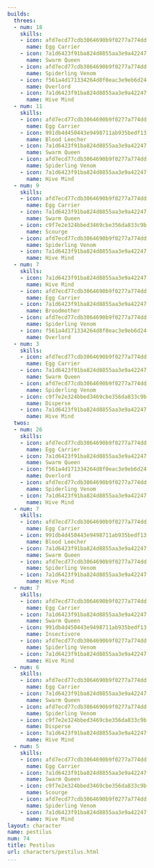 ```yaml
---
builds:
  threes:
  - num: 18
    skills:
    - icon: afd7ecd77cdb3064690b9f0277a774dd
      name: Egg Carrier
    - icon: 7a1d6423f91ba824d8855aa3e9a42247
      name: Swarm Queen
    - icon: afd7ecd77cdb3064690b9f0277a774dd
      name: Spiderling Venom
    - icon: f561a4d171334264d8f0eac3e9eb6d24
      name: Overlord
    - icon: 7a1d6423f91ba824d8855aa3e9a42247
      name: Hive Mind
  - num: 11
    skills:
    - icon: afd7ecd77cdb3064690b9f0277a774dd
      name: Egg Carrier
    - icon: 991db4d450443e9498711ab935bedf13
      name: Blood Leecher
    - icon: 7a1d6423f91ba824d8855aa3e9a42247
      name: Swarm Queen
    - icon: afd7ecd77cdb3064690b9f0277a774dd
      name: Spiderling Venom
    - icon: 7a1d6423f91ba824d8855aa3e9a42247
      name: Hive Mind
  - num: 9
    skills:
    - icon: afd7ecd77cdb3064690b9f0277a774dd
      name: Egg Carrier
    - icon: 7a1d6423f91ba824d8855aa3e9a42247
      name: Swarm Queen
    - icon: c9f7e2e324bbed3469cbe356da833c9b
      name: Scourge
    - icon: afd7ecd77cdb3064690b9f0277a774dd
      name: Spiderling Venom
    - icon: 7a1d6423f91ba824d8855aa3e9a42247
      name: Hive Mind
  - num: 7
    skills:
    - icon: 7a1d6423f91ba824d8855aa3e9a42247
      name: Hive Mind
    - icon: afd7ecd77cdb3064690b9f0277a774dd
      name: Egg Carrier
    - icon: 7a1d6423f91ba824d8855aa3e9a42247
      name: Broodmother
    - icon: afd7ecd77cdb3064690b9f0277a774dd
      name: Spiderling Venom
    - icon: f561a4d171334264d8f0eac3e9eb6d24
      name: Overlord
  - num: 3
    skills:
    - icon: afd7ecd77cdb3064690b9f0277a774dd
      name: Egg Carrier
    - icon: 7a1d6423f91ba824d8855aa3e9a42247
      name: Swarm Queen
    - icon: afd7ecd77cdb3064690b9f0277a774dd
      name: Spiderling Venom
    - icon: c9f7e2e324bbed3469cbe356da833c9b
      name: Disperse
    - icon: 7a1d6423f91ba824d8855aa3e9a42247
      name: Hive Mind
  twos:
  - num: 26
    skills:
    - icon: afd7ecd77cdb3064690b9f0277a774dd
      name: Egg Carrier
    - icon: 7a1d6423f91ba824d8855aa3e9a42247
      name: Swarm Queen
    - icon: f561a4d171334264d8f0eac3e9eb6d24
      name: Overlord
    - icon: afd7ecd77cdb3064690b9f0277a774dd
      name: Spiderling Venom
    - icon: 7a1d6423f91ba824d8855aa3e9a42247
      name: Hive Mind
  - num: 7
    skills:
    - icon: afd7ecd77cdb3064690b9f0277a774dd
      name: Egg Carrier
    - icon: 991db4d450443e9498711ab935bedf13
      name: Blood Leecher
    - icon: 7a1d6423f91ba824d8855aa3e9a42247
      name: Swarm Queen
    - icon: afd7ecd77cdb3064690b9f0277a774dd
      name: Spiderling Venom
    - icon: 7a1d6423f91ba824d8855aa3e9a42247
      name: Hive Mind
  - num: 7
    skills:
    - icon: afd7ecd77cdb3064690b9f0277a774dd
      name: Egg Carrier
    - icon: 7a1d6423f91ba824d8855aa3e9a42247
      name: Swarm Queen
    - icon: 991db4d450443e9498711ab935bedf13
      name: Insectivore
    - icon: afd7ecd77cdb3064690b9f0277a774dd
      name: Spiderling Venom
    - icon: 7a1d6423f91ba824d8855aa3e9a42247
      name: Hive Mind
  - num: 6
    skills:
    - icon: afd7ecd77cdb3064690b9f0277a774dd
      name: Egg Carrier
    - icon: 7a1d6423f91ba824d8855aa3e9a42247
      name: Swarm Queen
    - icon: afd7ecd77cdb3064690b9f0277a774dd
      name: Spiderling Venom
    - icon: c9f7e2e324bbed3469cbe356da833c9b
      name: Disperse
    - icon: 7a1d6423f91ba824d8855aa3e9a42247
      name: Hive Mind
  - num: 5
    skills:
    - icon: afd7ecd77cdb3064690b9f0277a774dd
      name: Egg Carrier
    - icon: 7a1d6423f91ba824d8855aa3e9a42247
      name: Swarm Queen
    - icon: c9f7e2e324bbed3469cbe356da833c9b
      name: Scourge
    - icon: afd7ecd77cdb3064690b9f0277a774dd
      name: Spiderling Venom
    - icon: 7a1d6423f91ba824d8855aa3e9a42247
      name: Hive Mind
layout: character
name: pestilus
num: 74
title: Pestilus
url: characters/pestilus.html
...
```

